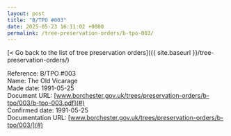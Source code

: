 ```yaml
---
layout: post
title: "B/TPO #003"
date: 2025-05-23 16:11:02 +0000
permalink: /tree-preservation-orders/b-tpo-003/
---
```


[< Go back to the list of tree preservation orders]({{ site.baseurl }}/tree-preservation-orders/)

Reference: B/TPO #003 <br/>
Name: The Old Vicarage<br/>
Made date: 1991-05-25<br/>
Document URL: [www.borchester.gov.uk/trees/preservation-orders/b-tpo/003/b-tpo-003.pdf](#)<br/>
Confirmed date: 1991-05-25<br/>
Documentation URL: [www.borchester.gov.uk/trees/preservation-orders/b-tpo/003/](#)<br/>

